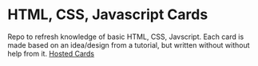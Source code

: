 # HTML, CSS, Javascript Cards
Repo to refresh knowledge of basic HTML, CSS, Javscript. Each card is made based on an idea/design from a tutorial, but written without without help from it.
[Hosted Cards](https://majohn17.github.io/Cards/)
